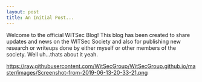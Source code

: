 ```yaml
---
layout: post
title: An Initial Post...
---
```


Welcome to the official WITSec Blog! 
This blog has been created to share updates and news on the WITSec Society and also for publishing new research or writeups done by either myself or other members of the society.
Well uh...thats about it yeah.

https://raw.githubusercontent.com/WitSecGroup/WitSecGroup.github.io/master/images/Screenshot-from-2019-06-13-20-33-21.png
